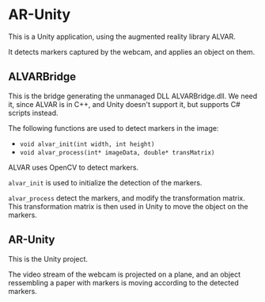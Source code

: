 AR-Unity
========

This is a Unity application, using the augmented reality library ALVAR.

It detects markers captured by the webcam, and applies an object on them.

ALVARBridge
-----------

This is the bridge generating the unmanaged DLL ALVARBridge.dll. We need it,
since ALVAR is in C++, and Unity doesn't support it, but supports C# scripts
instead.

The following functions are used to detect markers in the image:

* `void alvar_init(int width, int height)`
* `void alvar_process(int* imageData, double* transMatrix)`

ALVAR uses OpenCV to detect markers.

`alvar_init` is used to initialize the detection of the markers.

`alvar_process` detect the markers, and modify the transformation matrix.
This transformation matrix is then used in Unity to move the object on the markers.

AR-Unity
--------

This is the Unity project.

The video stream of the webcam is projected on a plane, and an object ressembling
a paper with markers is moving according to the detected markers.